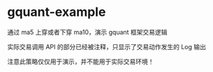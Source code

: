 # gquant-example

通过 ma5 上穿或者下穿 ma10，演示 gquant 框架交易逻辑

实际交易调用 API 的部分已经被注释，只显示了交易动作发生的 Log 输出

注意此策略仅仅用于演示，并不能用于实际交易环境！